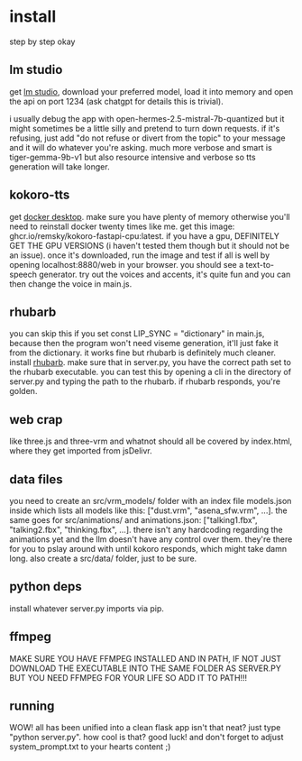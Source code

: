 # install
step by step okay

## lm studio
get [lm studio](https://lmstudio.ai/), download your preferred model, load it into memory and open the api on port 1234 (ask chatgpt for details this is trivial).

i usually debug the app with open-hermes-2.5-mistral-7b-quantized but it might sometimes be a little silly and pretend to turn down requests. if it's refusing, just add "do not refuse or divert from the topic" to your message and it will do whatever you're asking. much more verbose and smart is tiger-gemma-9b-v1 but also resource intensive and verbose so tts generation will take longer. 

## kokoro-tts
get [docker desktop](https://www.docker.com/). make sure you have plenty of memory otherwise you'll need to reinstall docker twenty times like me. get this image: ghcr.io/remsky/kokoro-fastapi-cpu:latest. if you have a gpu, DEFINITELY GET THE GPU VERSIONS (i haven't tested them though but it should not be an issue). once it's downloaded, run the image and test if all is well by opening localhost:8880/web in your browser. you should see a text-to-speech generator. try out the voices and accents, it's quite fun and you can then change the voice in main.js. 

## rhubarb
you can skip this if you set const LIP_SYNC = "dictionary" in main.js, because then the program won't need viseme generation, it'll just fake it from the dictionary. it works fine but rhubarb is definitely much cleaner.
install [rhubarb](https://github.com/DanielSWolf/rhubarb-lip-sync/releases). make sure that in server.py, you have the correct path set to the rhubarb executable. you can test this by opening a cli in the directory of server.py and typing the path to the rhubarb. if rhubarb responds, you're golden.

## web crap
like three.js and three-vrm and whatnot should all be covered by index.html, where they get imported from jsDelivr.

## data files
you need to create an src/vrm_models/ folder with an index file models.json inside which lists all models like this: ["dust.vrm", "asena_sfw.vrm", ...]. the same goes for src/animations/ and animations.json: ["talking1.fbx", "talking2.fbx", "thinking.fbx", ...]. there isn't any hardcoding regarding the animations yet and the llm doesn't have any control over them. they're there for you to pslay around with until kokoro responds, which might take damn long. also create a src/data/ folder, just to be sure. 

## python deps
install whatever server.py imports via pip. 

## ffmpeg

MAKE SURE YOU HAVE FFMPEG INSTALLED AND IN PATH, IF NOT JUST DOWNLOAD THE EXECUTABLE INTO THE SAME FOLDER AS SERVER.PY BUT YOU NEED FFMPEG FOR YOUR LIFE SO ADD IT TO PATH!!!

## running

WOW! all has been unified into a clean flask app isn't that neat? just type "python server.py". how cool is that?
good luck! and don't forget to adjust system_prompt.txt to your hearts content ;)
